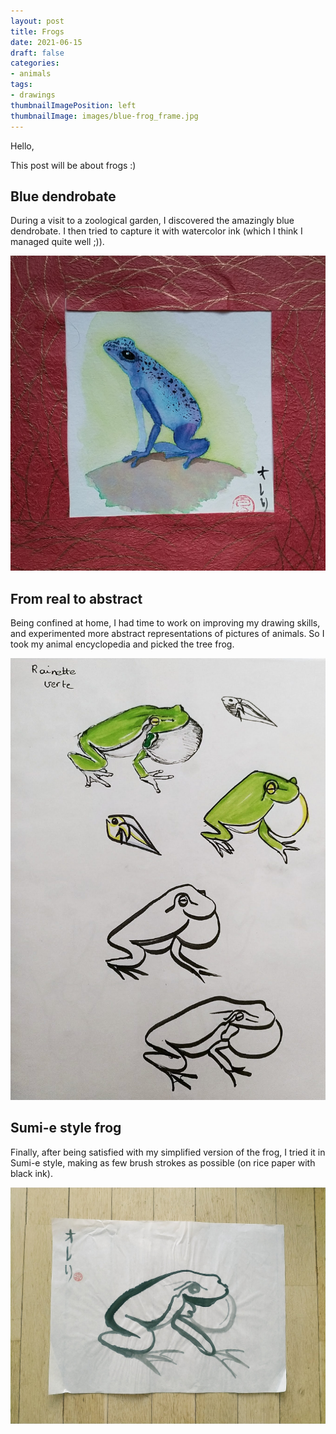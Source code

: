 ```yaml
---
layout: post
title: Frogs
date: 2021-06-15
draft: false
categories: 
- animals
tags: 
- drawings
thumbnailImagePosition: left
thumbnailImage: images/blue-frog_frame.jpg
---
```

Hello,

This post will be about frogs :)

## Blue dendrobate

During a visit to a zoological garden, I discovered the amazingly blue dendrobate. I then tried to capture it with watercolor ink
(which I think I managed quite well ;)).


![blue-dendrobate](/images/blue-frog_frame.jpg)


## From real to abstract

Being confined at home, I had time to work on improving my drawing skills, and experimented more abstract representations of pictures of animals.
So I took my animal encyclopedia and picked the tree frog.

![real-abstract-frogs](/images/frogs-simplified.jpg)


## Sumi-e style frog

Finally, after being satisfied with my simplified version of the frog, I tried it in Sumi-e style, making as few brush strokes as possible
(on rice paper with black ink).

![sumie-frog](/images/frog-sumie.jpg)

